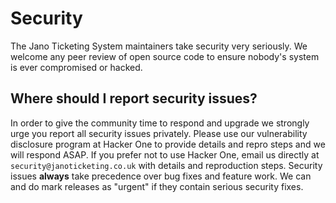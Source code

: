 # Security

The Jano Ticketing System maintainers take security very seriously. We welcome any peer review of open source code to
 ensure nobody's system is ever compromised or hacked.

## Where should I report security issues?

In order to give the community time to respond and upgrade we strongly urge you report all security issues privately.
 Please use our vulnerability disclosure program at Hacker One to provide details and repro steps and we will respond
  ASAP. If you prefer not to use Hacker One, email us directly at `security@janoticketing.co.uk` with details and 
  reproduction steps. Security issues **always** take precedence over bug fixes and feature work. We can and do mark releases as "urgent" if they contain serious security fixes.
